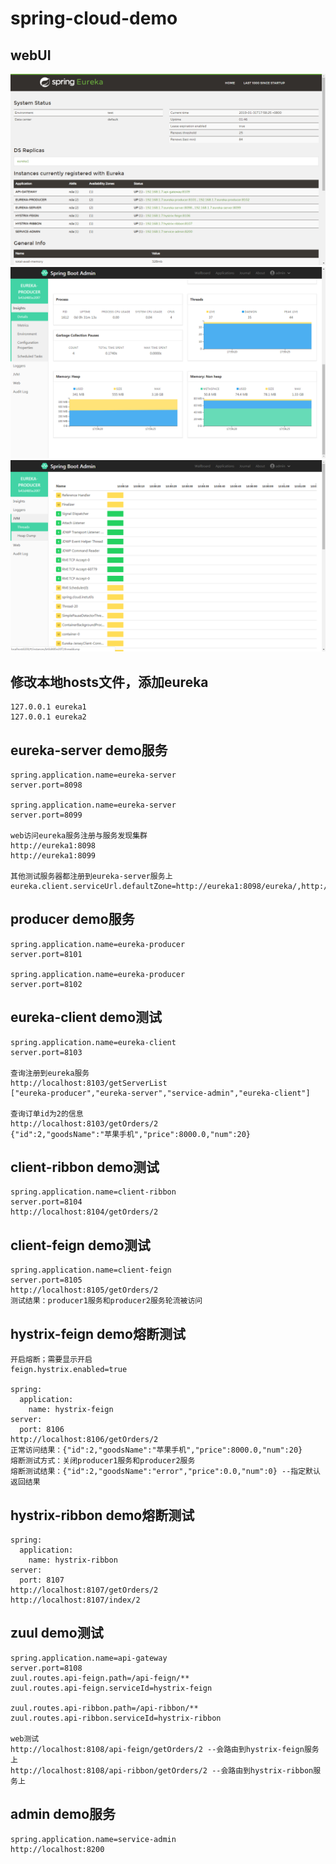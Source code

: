 # spring-cloud-demo
## webUI
![](https://github.com/fengdong99/spring-cloud-demo/blob/master/img/eureka1.png)
![](https://github.com/fengdong99/spring-cloud-demo/blob/master/img/admin1.png)
![](https://github.com/fengdong99/spring-cloud-demo/blob/master/img/admin2.png)

## 修改本地hosts文件，添加eureka
    127.0.0.1 eureka1
    127.0.0.1 eureka2
## eureka-server demo服务
    spring.application.name=eureka-server
    server.port=8098
    
    spring.application.name=eureka-server
    server.port=8099

    web访问eureka服务注册与服务发现集群
    http://eureka1:8098
    http://eureka1:8099
    
    其他测试服务器都注册到eureka-server服务上
    eureka.client.serviceUrl.defaultZone=http://eureka1:8098/eureka/,http://eureka2:8099/eureka/

## producer demo服务
    spring.application.name=eureka-producer
    server.port=8101
    
    spring.application.name=eureka-producer
    server.port=8102

## eureka-client demo测试
    spring.application.name=eureka-client
    server.port=8103
    
    查询注册到eureka服务
    http://localhost:8103/getServerList
    ["eureka-producer","eureka-server","service-admin","eureka-client"]
    
    查询订单id为2的信息
    http://localhost:8103/getOrders/2
    {"id":2,"goodsName":"苹果手机","price":8000.0,"num":20}

## client-ribbon demo测试
    spring.application.name=client-ribbon
    server.port=8104
    http://localhost:8104/getOrders/2

## client-feign demo测试
    spring.application.name=client-feign
    server.port=8105
    http://localhost:8105/getOrders/2
    测试结果：producer1服务和producer2服务轮流被访问

## hystrix-feign demo熔断测试
    开启熔断；需要显示开启
    feign.hystrix.enabled=true
    
    spring:
      application:
        name: hystrix-feign
    server:
      port: 8106
    http://localhost:8106/getOrders/2
    正常访问结果：{"id":2,"goodsName":"苹果手机","price":8000.0,"num":20}
    熔断测试方式：关闭producer1服务和producer2服务
    熔断测试结果：{"id":2,"goodsName":"error","price":0.0,"num":0} --指定默认返回结果

## hystrix-ribbon demo熔断测试
    spring:
      application:
        name: hystrix-ribbon
    server:
      port: 8107
    http://localhost:8107/getOrders/2
    http://localhost:8107/index/2

## zuul demo测试
    spring.application.name=api-gateway
    server.port=8108
    zuul.routes.api-feign.path=/api-feign/**
    zuul.routes.api-feign.serviceId=hystrix-feign
    
    zuul.routes.api-ribbon.path=/api-ribbon/**
    zuul.routes.api-ribbon.serviceId=hystrix-ribbon
    
    web测试
    http://localhost:8108/api-feign/getOrders/2 --会路由到hystrix-feign服务上
    http://localhost:8108/api-ribbon/getOrders/2 --会路由到hystrix-ribbon服务上


## admin demo服务
    spring.application.name=service-admin
    http://localhost:8200
